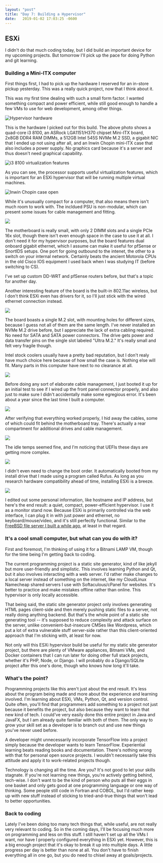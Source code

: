 ```yaml
---
layout: "post"
title: "Day 7: Building a Hypervisor"
date:   2019-01-02 17:03:25 -0600
---
```


## ESXi

I didn't do that much coding today, but I did build an important device for my upcoming projects. But tomorrow I'll pick up the pace for doing Python and git learning.

### Building a Mini-ITX computer

First things first, I had to pick up the hardware I reserved for an in-store pickup yesterday. This was a really quick project, now that I think about it.

This was my first time dealing with such a small form factor. I wanted something compact and power efficient, while still good enough to handle a few VMs to use for web development, among other things.

![Hypervisor hardware](/assets/hypervisor_build0.jpg)

This is the hardware I picked out for this build. The above photo shows a quad-core i3 8100, an ASRock LGA1151/H370 chipset Mini-ITX board, 2x8GB DDR4 RAM DIMMs, a 512GB Intel 545S NVMe M.2 SSD, a gigabit NIC that I ended up not using after all, and an Inwin Chopin mini-ITX case that also includes a power supply. No graphics card because it's a server and thus doesn't need graphical capability.

![i3 8100 virtualization features](/assets/i3_8100_virtualization_features.PNG)

As you can see, the processor supports useful virtualization features, which is important for an ESXi hypervisor that will be running multiple virtual machines.

![Inwin Chopin case open](/assets/hypervisor_build1.jpg)

While it's unusually compact for a computer, that also means there isn't much room to work with. The incldued PSU is non-modular, which can present some issues for cable management and fitting.

![](/assets/hypervisor_build2.jpg)

The motherboard is really small, with only 2 DIMM slots and a single PCIe 16x slot, though there isn't even enough space in the case to use it at all. I don't need it for my hypervisor purposes, but the board features dual onboard gigabit ethernet, which I assume can make it useful for pfSense or SnortIDS setups. One port for going outbound to the intenet, the other to a switch on your internal network. Certainly beats the ancient Motorola CPUs in the old Cisco IOS equipment I used back when I was studying IT (before switching to CS).

I've set up custom DD-WRT and pfSense routers before, but that's a topic for another day.

Another interesting feature of the board is the built-in 802.11ac wireless, but I don't think ESXi even has drivers for it, so I'll just stick with the wired ethernet connection instead.

![](/assets/hypervisor_build3.jpg)

The board boasts a single M.2 slot, with mounting holes for different sizes, because I guess not all of them are the same length. I've never installed an NVMe M.2 drive before, but I appreciate the lack of extra cabling required. No need for SATA and SATA power connectors. The drive gets power and data transfer pins on the single slot labeled "Ultra M.2." It's really small and felt very fragile though.

Intel stock coolers usually have a pretty bad reputation, but I don't realy have much choice here because of how small the case is. Nothing else will fit. Many parts in this computer have next to no clearance at all.

![](/assets/hypervisor_build4.jpg)

Before doing any sort of elaborate cable management, I just booted it up for an initial test to see if I wired up the front panel connector properly, and also just to make sure I didn't accidentally make some egregious error. It's been about a year since the last time I built a computer.

![](/assets/hypervisor_build5.jpg)

After verifying that everything worked properly, I hid away the cables, some of which could fit behind the motherboard tray. There's actually a rear compartment for additional drives and cable management. 

![](/assets/hypervisor_build6.jpg)

The idle temps seemed fine, and I'm noticing that UEFIs these days are getting more complex. 

![](/assets/hypervisor_build7.jpg)

I didn't even need to change the boot order. It automatically booted from my install drive that I made using a program called Rufus. As long as you research hardware compatibility ahead of time, installing ESXi is a breeze.

![](/assets/hypervisor_build8.png)

I edited out some personal information, like hostname and IP address, but here's the end result: a quiet, compact, power-efficient hypervisor. I use it as a monitor stand now. Because ESXi is primarily controlled via the web interface, I can plug it in with just power and ethernet, no keyboard/mouse/video, and it's still perfectly functional. Similar to the [FreeBSD file server I built a while ago](https://saintlouissoftware.com/file_server.html), at least in that regard.

### It's a cool small computer, but what can you do with it?

First and foremost, I'm thinking of using it for a Bitnami LAMP VM, though for the time being I'm getting back to coding. 

The current programming project is a static site generator, kind of like jekyll but more user-friendly and simplistic. This involves learning Python and Qt, but it also involves interacting with a web server. I'd rather make changes to a local server instead of something on the internet, like my CloudLinux Namecheap shared servers I use with Softaculous/cPanel for websites. It's better to practice and make mistakes offline rather than online. This hypervisor is only locally accessible. 

That being said, the static site generator project only involves generating HTML pages client-side and then merely pushing static files to a server, not really doing anything backend. But that's the whole point of a static site generating tool -- it's supposed to reduce complexity and attack surface on the server, unlike convenient-but-insecure CMSes like Wordpress, which put a lot of extra vulnerable stuff server-side rather than this client-oriented approach that I'm sticking with, at least for now.

Not only will this ESXi hypervisor build be useful for my static site generator project, but there are plenty of VMware appliances, Bitnami VMs, and Docker containers that I can run later for doing other full stack projects, whether it's PHP, Node, or Django. I will probably do a Django/SQLite project after this one's done, though who knows how long it'll take.

### What's the point?

Programming projects like this aren't just about the end result. It's less about the program being made and more about the experience and learning involved. I'm learning about ESXi, VMs, Python, Qt, and version control. Quite often, you'll find that programmers add something to a project not just because it benefits the project, but also because they want to learn that new kind of tech. I could've very easily done this entire project in Java and JavaFX, but I am already quite familiar with both of them. The only way to grow your skill set as a developer is to branch out and use new things you've never used before. 

A developer might unnecessarily incorporate TensorFlow into a project simply because the developer wants to learn TensorFlow. Experiential learning beats reading books and documentation. There's nothing wrong with that for personal open source projects. I wouldn't necessarily take this attitude and apply it to work-related projects though.

Technology is changing all the time. Are you? It's not good to let your skills stagnate. If you're not learning new things, you're actively getting behind, tech-wise. I don't want to be the kind of person who puts all their eggs in one basket and only gets good at one programming language or one way of thinking. Some people still code in Fortran and COBOL, but I'd rather keep up with new stuff instead of sticking to tried-and-true things that won't lead to better opportunities.

### Back to coding

Lately I've been doing too many tech things that, while useful, are not really very relevant to coding. So in the coming days, I'll be focusing much more on programming and less on this stuff. I still haven't set up all the VMs I want, nor have I properly configured everything in ESXi yet. However, this is a big enough project that it's okay to break it up into multiple days. A little progress per day is better than none at all. You don't have to finish everything all in one go, but you do need to chisel away at goals/projects.

